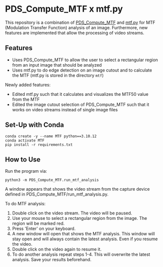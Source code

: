# PDS_Compute_MTF x mtf.py

This repository is a combination of [PDS_Compute_MTF](https://github.com/bvnayak/PDS_Compute_MTF) and [mtf.py](https://github.com/u-onder/mtf.py) for MTF (Modulation Transfer Function) analysis of an image. Furthermore, new features are implemented that allow the processing of video streams.

## Features

* Uses PDS_Compute_MTF to allow the user to select a rectangular region from an input image that should be analyzed
* Uses mtf.py to do edge detection on an image cutout and to calculate the MTF (mtf.py is stored in the directory ``mtf``)

Newly added features:
* Edited mtf.py such that it calculates and visualizes the MTF50 value from the MTF
* Edited the image cutout selection of PDS_Compute_MTF such that it works on video streams instead of single image files

## Set-Up with Conda

```
conda create -y --name MTF python==3.10.12
conda activate MTF
pip install -r requirements.txt
```

## How to Use
Run the program via:
```
python3 -m PDS_Compute_MTF.run_mtf_analysis
```
A window appears that shows the video stream from the capture device defined in PDS_Compute_MTF/run_mtf_analysis.py.

To do MTF analysis:
1. Double click on the video stream. The video will be paused.
2. Use your mouse to select a rectangular region from the image. The region will be marked red.
3. Press 'Enter' on your keyboard.
4. A new window will open that shows the MTF analysis. This window will stay open and will always contain the latest analysis. Even if you resume the video.
5. Double click on the video again to resume it.
6. To do another analysis repeat steps 1-4. This will overwrite the latest analysis. Save your results beforehand.
